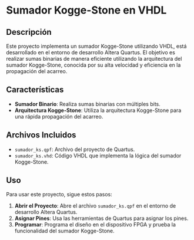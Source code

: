 # Sumador Kogge-Stone en VHDL

## Descripción

Este proyecto implementa un sumador Kogge-Stone utilizando VHDL, está desarrollado en el entorno de desarrollo Altera Quartus. El objetivo es realizar sumas binarias de manera eficiente utilizando la arquitectura del sumador Kogge-Stone, conocida por su alta velocidad y eficiencia en la propagación del acarreo.

## Características

- **Sumador Binario**: Realiza sumas binarias con múltiples bits.
- **Arquitectura Kogge-Stone**: Utiliza la arquitectura Kogge-Stone para una rápida propagación del acarreo.

## Archivos Incluidos

- `sumador_ks.qpf`: Archivo del proyecto de Quartus.
- `sumador_ks.vhd`: Código VHDL que implementa la lógica del sumador Kogge-Stone.

## Uso

Para usar este proyecto, sigue estos pasos:

1. **Abrir el Proyecto**: Abre el archivo `sumador_ks.qpf` en el entorno de desarrollo Altera Quartus.
2. **Asignar Pines**: Usa las herramientas de Quartus para asignar los pines.
3. **Programar**: Programa el diseño en el dispositivo FPGA y prueba la funcionalidad del sumador Kogge-Stone.
